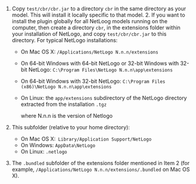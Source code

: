 1. Copy `test/cbr/cbr.jar` to a directory `cbr` in the same directory as your
model. This will install it locally specific to that model.  2. If you want to
install the plugin globally for all NetLoog models running on the computer,
then create a directory `cbr`,  in the extensions folder within your
installation of NetLogo, and copy `test/cbr/cbr.jar` to this directory. For
typical NetLogo installations:

	+ On Mac OS X: `/Applications/NetLogo N.n.n/extensions`
	+ On 64-bit Windows with 64-bit NetLogo or 32-bit Windows with 32-bit
      NetLogo: `C:\Program Files\NetLogo N.n.n\app\extensions`
	+ On 64-bit Windows with 32-bit NetLogo: `C:\Program Files (x86)\NetLogo
      N.n.n\app\extensions`
	+ On Linux: the `app/extensions` subdirectory of the NetLogo directory
      extracted from the installation `.tgz`

      where N.n.n is the version of Netlogo

3. This subfolder (relative to your home directory):

    + On Mac OS X:` Library/Application Support/NetLogo`
    + On Windows: `AppData\NetLogo`
    + On Linux: `.netlogo`

4. The `.bundled` subfolder of the extensions folder mentioned in Item 2 (for
example, `/Applications/NetLogo N.n.n/extensions/.bundled` on Mac OS X).
